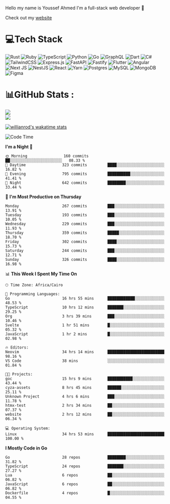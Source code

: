 Hello my name is Youssef Ahmed I'm a full-stack web developer 👋

Check out my [website](https://youssefahmed.vercel.app)
 
# 💻Tech Stack

![Rust](https://img.shields.io/badge/rust-%23000000.svg?style=for-the-badge&logo=rust&logoColor=white) ![Ruby](https://img.shields.io/badge/ruby-%23CC342D.svg?style=for-the-badge&logo=ruby&logoColor=white) ![TypeScript](https://img.shields.io/badge/typescript-%23007ACC.svg?style=for-the-badge&logo=typescript&logoColor=white) ![Python](https://img.shields.io/badge/python-3670A0?style=for-the-badge&logo=python&logoColor=ffdd54) ![Go](https://img.shields.io/badge/go-%2300ADD8.svg?style=for-the-badge&logo=go&logoColor=white) ![GraphQL](https://img.shields.io/badge/-GraphQL-E10098?style=for-the-badge&logo=graphql&logoColor=white) ![Dart](https://img.shields.io/badge/dart-%230175C2.svg?style=for-the-badge&logo=dart&logoColor=white) ![C#](https://img.shields.io/badge/c%23-%23239120.svg?style=for-the-badge&logo=c-sharp&logoColor=white) ![TailwindCSS](https://img.shields.io/badge/tailwindcss-%2338B2AC.svg?style=for-the-badge&logo=tailwind-css&logoColor=white) ![Express.js](https://img.shields.io/badge/express.js-%23404d59.svg?style=for-the-badge&logo=express&logoColor=%2361DAFB) ![FastAPI](https://img.shields.io/badge/FastAPI-005571?style=for-the-badge&logo=fastapi) ![Fastify](https://img.shields.io/badge/fastify-%23000000.svg?style=for-the-badge&logo=fastify&logoColor=white) ![Flutter](https://img.shields.io/badge/Flutter-%2302569B.svg?style=for-the-badge&logo=Flutter&logoColor=white) ![Angular](https://img.shields.io/badge/angular-%23DD0031.svg?style=for-the-badge&logo=angular&logoColor=white) ![Next JS](https://img.shields.io/badge/Next-black?style=for-the-badge&logo=next.js&logoColor=white) ![NestJS](https://img.shields.io/badge/nestjs-%23E0234E.svg?style=for-the-badge&logo=nestjs&logoColor=white) ![React](https://img.shields.io/badge/react-%2320232a.svg?style=for-the-badge&logo=react&logoColor=%2361DAFB) ![Yarn](https://img.shields.io/badge/yarn-%232C8EBB.svg?style=for-the-badge&logo=yarn&logoColor=white) ![Postgres](https://img.shields.io/badge/postgres-%23316192.svg?style=for-the-badge&logo=postgresql&logoColor=white) ![MySQL](https://img.shields.io/badge/mysql-%2300f.svg?style=for-the-badge&logo=mysql&logoColor=white) ![MongoDB](https://img.shields.io/badge/MongoDB-%234ea94b.svg?style=for-the-badge&logo=mongodb&logoColor=white)     ![Figma](https://img.shields.io/badge/figma-%23F24E1E.svg?style=for-the-badge&logo=figma&logoColor=white)

# 📊GitHub Stats :

![](https://github-readme-stats.vercel.app/api?username=joetifa2003&theme=tokyonight&hide_border=false&include_all_commits=false&count_private=false)<br/>
![](https://github-readme-streak-stats.herokuapp.com/?user=joetifa2003&theme=tokyonight&hide_border=false)<br/>

[![willianrod's wakatime stats](https://github-readme-stats.vercel.app/api/wakatime?username=joetifa2003&layout=compact)](https://github.com/anuraghazra/github-readme-stats)
<!--START_SECTION:waka-->
![Code Time](http://img.shields.io/badge/Code%20Time-3%2C385%20hrs%2026%20mins-blue)

**I'm a Night 🦉** 

```text
🌞 Morning                160 commits         ██░░░░░░░░░░░░░░░░░░░░░░░   08.33 % 
🌆 Daytime                323 commits         ████░░░░░░░░░░░░░░░░░░░░░   16.82 % 
🌃 Evening                795 commits         ██████████░░░░░░░░░░░░░░░   41.41 % 
🌙 Night                  642 commits         ████████░░░░░░░░░░░░░░░░░   33.44 % 
```
📅 **I'm Most Productive on Thursday** 

```text
Monday                   267 commits         ███░░░░░░░░░░░░░░░░░░░░░░   13.91 % 
Tuesday                  193 commits         ███░░░░░░░░░░░░░░░░░░░░░░   10.05 % 
Wednesday                229 commits         ███░░░░░░░░░░░░░░░░░░░░░░   11.93 % 
Thursday                 359 commits         █████░░░░░░░░░░░░░░░░░░░░   18.70 % 
Friday                   302 commits         ████░░░░░░░░░░░░░░░░░░░░░   15.73 % 
Saturday                 244 commits         ███░░░░░░░░░░░░░░░░░░░░░░   12.71 % 
Sunday                   326 commits         ████░░░░░░░░░░░░░░░░░░░░░   16.98 % 
```


📊 **This Week I Spent My Time On** 

```text
🕑︎ Time Zone: Africa/Cairo

💬 Programming Languages: 
Go                       16 hrs 55 mins      ████████████░░░░░░░░░░░░░   48.53 % 
TypeScript               10 hrs 12 mins      ███████░░░░░░░░░░░░░░░░░░   29.25 % 
Org                      3 hrs 39 mins       ███░░░░░░░░░░░░░░░░░░░░░░   10.46 % 
Svelte                   1 hr 51 mins        █░░░░░░░░░░░░░░░░░░░░░░░░   05.32 % 
JavaScript               1 hr 2 mins         █░░░░░░░░░░░░░░░░░░░░░░░░   02.98 % 

🔥 Editors: 
Neovim                   34 hrs 14 mins      █████████████████████████   98.16 % 
VS Code                  38 mins             ░░░░░░░░░░░░░░░░░░░░░░░░░   01.84 % 

🐱‍💻 Projects: 
goc                      15 hrs 9 mins       ███████████░░░░░░░░░░░░░░   43.44 % 
cyza-assets              8 hrs 45 mins       ██████░░░░░░░░░░░░░░░░░░░   25.11 % 
Unknown Project          4 hrs 6 mins        ███░░░░░░░░░░░░░░░░░░░░░░   11.78 % 
htmx-test                2 hrs 34 mins       ██░░░░░░░░░░░░░░░░░░░░░░░   07.37 % 
website                  2 hrs 12 mins       ██░░░░░░░░░░░░░░░░░░░░░░░   06.34 % 

💻 Operating System: 
Linux                    34 hrs 53 mins      █████████████████████████   100.00 % 
```

**I Mostly Code in Go** 

```text
Go                       28 repos            ████████░░░░░░░░░░░░░░░░░   31.82 % 
TypeScript               24 repos            ███████░░░░░░░░░░░░░░░░░░   27.27 % 
Lua                      6 repos             ██░░░░░░░░░░░░░░░░░░░░░░░   06.82 % 
JavaScript               6 repos             ██░░░░░░░░░░░░░░░░░░░░░░░   06.82 % 
Dockerfile               4 repos             █░░░░░░░░░░░░░░░░░░░░░░░░   04.55 % 
```




<!--END_SECTION:waka-->
